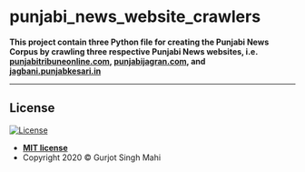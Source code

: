# punjabi_news_website_crawlers

**This project contain three Python file for creating the Punjabi News Corpus by crawling three respective
Punjabi News websites, i.e. <a href="http://punjabitribuneonline.com" target="_blank">punjabitribuneonline.com</a>,
 <a href="http://punjabijagran.com" target="_blank">punjabijagran.com</a>, and <a href="http://jagbani.punjabkesari.in" target="_blank">
 jagbani.punjabkesari.in</a>**

---

## License
[![License](http://img.shields.io/:license-mit-blue.svg?style=flat-square)](https://github.com/GurjotSinghMahi/punjabi_news_website_crawlers/blob/master/mit_licence.txt)
- **[MIT license](https://github.com/GurjotSinghMahi/punjabi_news_website_crawlers/blob/master/mit_licence.txt)**
- Copyright 2020 © Gurjot Singh Mahi